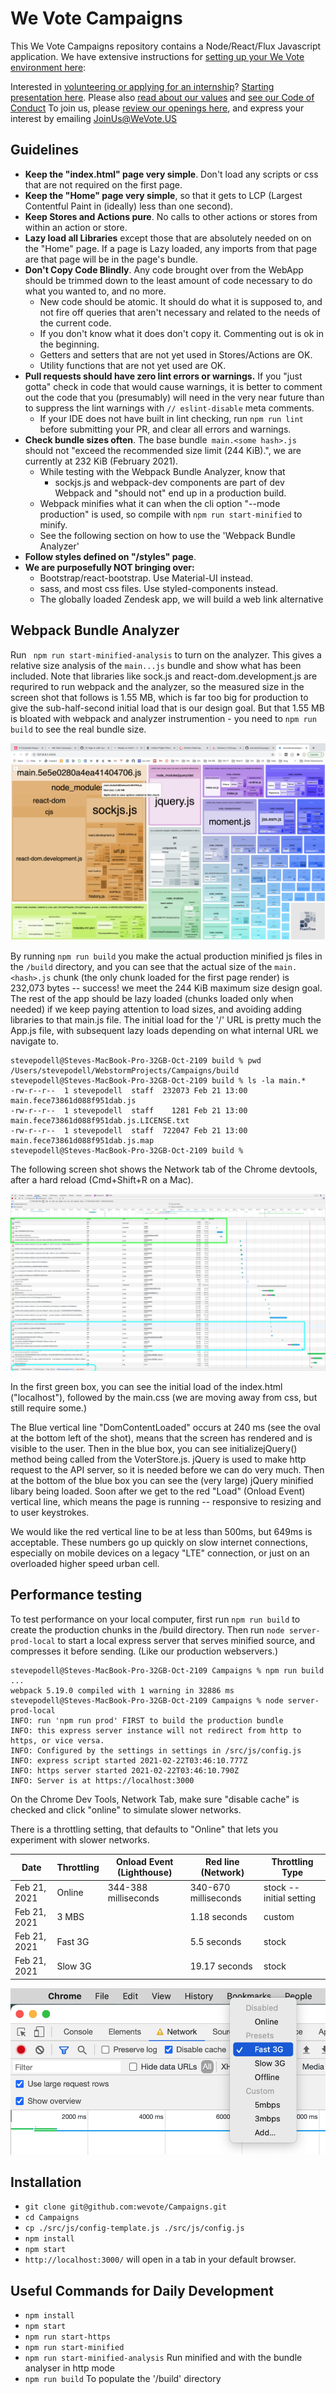 # We Vote Campaigns

This We Vote Campaigns repository contains a Node/React/Flux Javascript application. We have extensive instructions for [setting up your We Vote environment here](https://github.com/wevote/WebApp): 

Interested in [volunteering or applying for an internship](https://www.idealist.org/en/nonprofit/f917ce3db61a46cb8ad2b0d4e335f0af-we-vote-oakland#opportunities)? [Starting presentation here](https://prezi.com/5v4drd74pt6n/we-vote-introduction-strategic-landscape/). 
Please also [read about our values](https://docs.google.com/document/d/12qBXevI3mVKUsGmXL8mrDMPnWJ1SYw9zX9LGW5cozgg/edit) and 
[see our Code of Conduct](CODE_OF_CONDUCT.md)
To join us, please [review our openings here](https://www.idealist.org/en/nonprofit/f917ce3db61a46cb8ad2b0d4e335f0af-we-vote-oakland#opportunities), and express your interest by emailing JoinUs@WeVote.US


## Guidelines

- **Keep the "index.html" page very simple**. Don't load any scripts or css that are not required on the first page.
- **Keep the "Home" page very simple**, so that it gets to LCP (Largest Contentful Paint in (ideally) less than one second). 
- **Keep Stores and Actions pure**.  No calls to other actions or stores from within an action or store.
- **Lazy load all Libraries** except those that are absolutely needed on on the "Home" page.  If a page is Lazy loaded, any imports from that page are that page will be in the page's bundle. 
- **Don't Copy Code Blindly**.  Any code brought over from the WebApp should be trimmed down to the least amount of code necessary to 
do what you wanted to, and no more. 
  - New code should be atomic. It should do what it is supposed to, and not fire off queries that aren't necessary and related to the needs of the current code.
  - If you don't know what it does don't copy it.  Commenting out is ok in the beginning.
  - Getters and setters that are not yet used in Stores/Actions are OK.
  - Utility functions that are not yet used are OK.
- **Pull requests should have zero lint errors or warnings.**  If you "just gotta" check in code that would
  cause warnings, it is better to comment out the code that you (presumably) will need in the very near future than to 
    suppress the lint warnings with `// eslint-disable` meta comments.
  - If your IDE does not have built in lint checking, run `npm run lint` before submitting your PR, and clear all errors and warnings.
- **Check bundle sizes often**.  The base bundle` main.<some hash>.js` should not "exceed the recommended size limit (244 KiB).", we are currently
  at 232 KiB (February 2021).
  - While testing with the Webpack Bundle Analyzer, know that
    - sockjs.js and webpack-dev components are part of dev Webpack and "should not" end up in a production build.
  - Webpack minifies what it can when the cli option  "--mode production" is used, so compile with `npm run start-minified` to minify.
  - See the following section on how to use the 'Webpack Bundle Analyzer'
- **Follow styles defined on "/styles" page**.
- **We are purposefully NOT bringing over:**
  - Bootstrap/react-bootstrap.  Use Material-UI instead.
  - sass, and most css files.  Use styled-components instead.
  - The globally loaded Zendesk app, we will build a web link alternative

## Webpack Bundle Analyzer
Run ` npm run start-minified-analysis` to turn on the analyzer.  This gives a relative size analysis of the `main...js` bundle and
show what has been included.  Note that libraries like sock.js and react-dom.development.js are requrired
to run webpack and the analyzer, so the measured size in the screen shot that follows is 1.55 MB, which is far too big for
production to give the sub-half-second initial load that is our design goal.  But that 1.55 MB is bloated with webpack and analyzer
instrumention - you need to `npm run build` to see the real bundle size.

![ScreenShot](./docs/images/WebpackBundleAnalyzer.png)

By running `npm run build` you make the actual production minified js files in the `/build` directory, and you can see that the 
actual size of the `main.<hash>.js` chunk (the only chunk loaded for the first page render) is 232,073 bytes -- success!  we meet the
244 KiB maximum size design goal.  
The rest of the app should be lazy loaded (chunks loaded only when needed) if we keep paying attention to load sizes, 
and avoiding adding libraries to that main.js file.  The initial load for the '/' URL is pretty much the App.js file,
with subsequent lazy loads depending on what internal URL we navigate to.
```
stevepodell@Steves-MacBook-Pro-32GB-Oct-2109 build % pwd 
/Users/stevepodell/WebstormProjects/Campaigns/build
stevepodell@Steves-MacBook-Pro-32GB-Oct-2109 build % ls -la main.*
-rw-r--r--  1 stevepodell  staff  232073 Feb 21 13:00 main.fece73861d088f951dab.js
-rw-r--r--  1 stevepodell  staff    1281 Feb 21 13:00 main.fece73861d088f951dab.js.LICENSE.txt
-rw-r--r--  1 stevepodell  staff  722047 Feb 21 13:00 main.fece73861d088f951dab.js.map
stevepodell@Steves-MacBook-Pro-32GB-Oct-2109 build % 
```
The following screen shot shows the Network tab of the Chrome devtools, after a hard reload (Cmd+Shift+R on a Mac).

![ScreenShot](./docs/images/ChromeDevToolsNetworkTab.png)

In the first green box, you can see the initial load of the index.html ("localhost"), followed by the 
main.css (we are moving away from css, but still require some.)  

The Blue vertical line "DomContentLoaded" occurs at 
240 ms (see the oval at the bottom left of the shot), means that the screen has rendered and is visible to the
user.  Then in the blue box, you can see initializejQuery() method being called from the VoterStore.js.  jQuery is used
to make http request to the API server, so it is needed before we can do very much.  Then at the bottom of the
blue box you can see the (very large) jQuery minified libary being loaded.  Soon after we get to the red 
"Load" (Onload Event) vertical line, which means the page is running -- responsive to resizing and to user keystrokes.

We would like the red vertical line to be at less than 500ms, but 649ms is acceptable.  These numbers go up
quickly on slow internet connections, especially on mobile devices on a legacy "LTE" connection, or just on an overloaded 
higher speed urban cell.

## Performance testing

To test performance on your local computer, first run `npm run build` to create the production chunks in the /build directory.
Then run `node server-prod-local` to start a local express server that serves minified source, and compresses it before sending. 
(Like our production webservers.)

```angular2html
stevepodell@Steves-MacBook-Pro-32GB-Oct-2109 Campaigns % npm run build
...
webpack 5.19.0 compiled with 1 warning in 32886 ms
stevepodell@Steves-MacBook-Pro-32GB-Oct-2109 Campaigns % node server-prod-local
INFO: run 'npm run prod' FIRST to build the production bundle
INFO: this express server instance will not redirect from http to https, or vice versa.
INFO: Configured by the settings in settings in /src/js/config.js
INFO: express script started 2021-02-22T03:46:10.777Z
INFO: https server started 2021-02-22T03:46:10.790Z
INFO: Server is at https://localhost:3000
```


On the Chrome Dev Tools, Network Tab, make sure "disable cache" is checked and click "online" to simulate
slower networks.

There is a throttling setting, that defaults to "Online" that lets you experiment with slower networks.

| Date | Throttling | Onload Event (Lighthouse) | Red line (Network) | Throttling Type |
| --- | --- | --- | ---| ---|
| Feb 21, 2021 | Online | 344-388 milliseconds | 340-670 milliseconds | stock -- initial setting  |
| Feb 21, 2021 | 3 MBS | | 1.18 seconds | custom |
| Feb 21, 2021 | Fast 3G | | 5.5 seconds | stock |
| Feb 21, 2021 | Slow 3G | | 19.17 seconds | stock |

![ScreenShot](./docs/images/DevToolsNetworkTabSpeedPopUp.png)


## Installation

- `git clone git@github.com:wevote/Campaigns.git`
- `cd Campaigns`
- `cp ./src/js/config-template.js ./src/js/config.js`
- `npm install`
- `npm start`
- `http://localhost:3000/` will open in a tab in your default browser.


## Useful Commands for Daily Development

- `npm install`
- `npm start`
- `npm run start-https`
- `npm run start-minified`
- `npm run start-minified-analysis`   Run minified and with the bundle analyser in http mode
- `npm run build`                     To populate the '/build' directory


